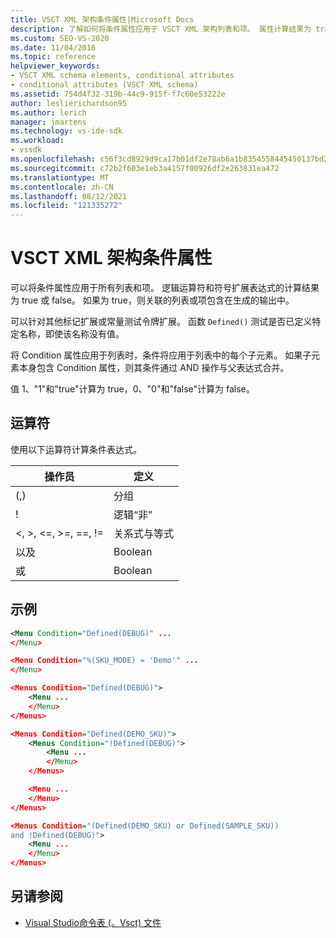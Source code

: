 ```yaml
---
title: VSCT XML 架构条件属性|Microsoft Docs
description: 了解如何将条件属性应用于 VSCT XML 架构列表和项。 属性计算结果为 true 或 false，控制生成的输出。
ms.custom: SEO-VS-2020
ms.date: 11/04/2016
ms.topic: reference
helpviewer_keywords:
- VSCT XML schema elements, conditional attributes
- conditional attributes (VSCT XML schema)
ms.assetid: 754d4f32-319b-44c9-915f-f7c60e53222e
author: leslierichardson95
ms.author: lerich
manager: jmartens
ms.technology: vs-ide-sdk
ms.workload:
- vssdk
ms.openlocfilehash: c56f3cd8929d9ca17b01df2e78ab6a1b8354558445450137bd2e68aa1a8785d1
ms.sourcegitcommit: c72b2f603e1eb3a4157f00926df2e263831ea472
ms.translationtype: MT
ms.contentlocale: zh-CN
ms.lasthandoff: 08/12/2021
ms.locfileid: "121335272"
---
```

# <a name="vsct-xml-schema-conditional-attributes"></a>VSCT XML 架构条件属性
可以将条件属性应用于所有列表和项。 逻辑运算符和符号扩展表达式的计算结果为 true 或 false。 如果为 true，则关联的列表或项包含在生成的输出中。

 可以针对其他标记扩展或常量测试令牌扩展。 函数 `Defined()` 测试是否已定义特定名称，即使该名称没有值。

 将 Condition 属性应用于列表时，条件将应用于列表中的每个子元素。 如果子元素本身包含 Condition 属性，则其条件通过 AND 操作与父表达式合并。

 值 1、"1"和"true"计算为 true，0、"0"和"false"计算为 false。

## <a name="operators"></a>运算符
 使用以下运算符计算条件表达式。

|操作员|定义|
|--------------|----------------|
|(,)|分组|
|!|逻辑“非”|
|\<, >, \<=, >=, ==, !=|关系式与等式|
|以及|Boolean|
|或|Boolean|

## <a name="examples"></a>示例

```xml
<Menu Condition="Defined(DEBUG)" ...
</Menu>

<Menu Condition="%(SKU_MODE) = 'Demo'" ...
</Menu>

<Menus Condition="Defined(DEBUG)">
    <Menu ...
    </Menu>
</Menus>

<Menus Condition="Defined(DEMO_SKU)">
    <Menus Condition="!Defined(DEBUG)">
        <Menu ...
        </Menu>
    </Menus>

    <Menu ...
    </Menu>
</Menus>

<Menus Condition="(Defined(DEMO_SKU) or Defined(SAMPLE_SKU))
and !Defined(DEBUG)">
    <Menu ...
    </Menu>
</Menus>
```

## <a name="see-also"></a>另请参阅
- [Visual Studio命令表 (。Vsct) 文件](../extensibility/internals/visual-studio-command-table-dot-vsct-files.md)
